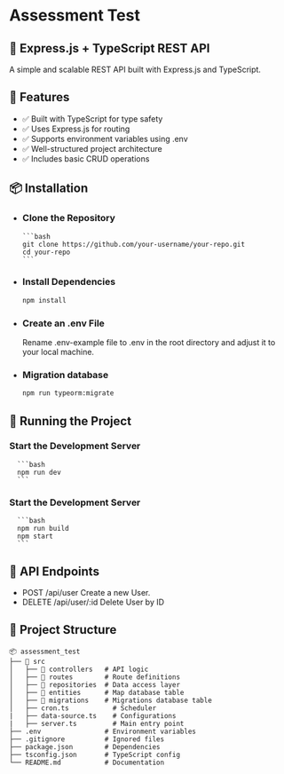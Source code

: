# Assessment Test

## 🚀 Express.js + TypeScript REST API

A simple and scalable REST API built with Express.js and TypeScript.

## 📌 Features
- ✅ Built with TypeScript for type safety
- ✅ Uses Express.js for routing
- ✅ Supports environment variables using .env
- ✅ Well-structured project architecture
- ✅ Includes basic CRUD operations

##  📦 Installation
- ### Clone the Repository
      ```bash
      git clone https://github.com/your-username/your-repo.git
      cd your-repo
      ```
- ### Install Dependencies
     ```bash
     npm install
     ```
- ### Create an .env File
   Rename .env-example file to .env in the root directory and adjust it to your local machine.

- ### Migration database
     ```bash
     npm run typeorm:migrate
     ```

## 🚀 Running the Project
   ### Start the Development Server
      ```bash
      npm run dev
      ```
   ### Start the Development Server
      ```bash
      npm run build
      npm start
      ```
## 📌 API Endpoints
 - POST	 /api/user	Create a new User.
 - DELETE	/api/user/:id	Delete User by ID

## 📌 Project Structure
    📦 assessment_test
    ├── 📂 src
    │   ├── 📂 controllers   # API logic
    │   ├── 📂 routes        # Route definitions
    │   ├── 📂 repositories  # Data access layer
    │   ├── 📂 entities      # Map database table
    │   ├── 📂 migrations    # Migrations database table
    │   ├── cron.ts           # Scheduler
    |   ├── data-source.ts    # Configurations
    |   ├── server.ts         # Main entry point
    ├── .env                # Environment variables
    ├── .gitignore          # Ignored files
    ├── package.json        # Dependencies
    ├── tsconfig.json       # TypeScript config
    └── README.md           # Documentation

    
